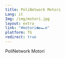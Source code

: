 ```yaml
---
title: PoliNetwork Motori
Lang: it
Img: /img/motori.jpg
layout: extra
link: "#motori🏍🏎⚙️"
platform: TG
redirect: true
---
```

PoliNetwork Motori
